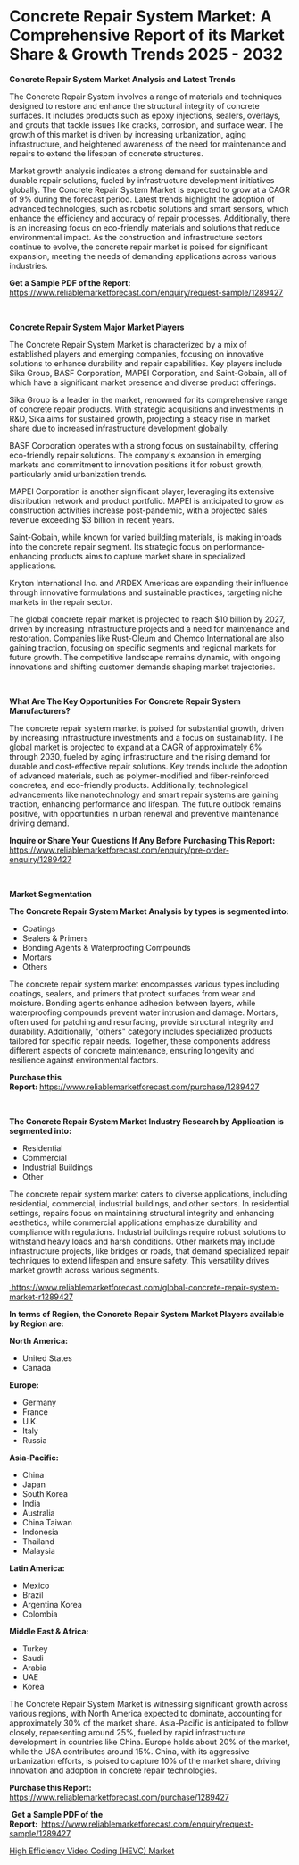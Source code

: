<p><h1>Concrete Repair System Market: A Comprehensive Report of its Market Share & Growth Trends 2025 - 2032</h1></p><p><strong>Concrete Repair System Market Analysis and Latest Trends</strong></p>
<p><p>The Concrete Repair System involves a range of materials and techniques designed to restore and enhance the structural integrity of concrete surfaces. It includes products such as epoxy injections, sealers, overlays, and grouts that tackle issues like cracks, corrosion, and surface wear. The growth of this market is driven by increasing urbanization, aging infrastructure, and heightened awareness of the need for maintenance and repairs to extend the lifespan of concrete structures.</p><p>Market growth analysis indicates a strong demand for sustainable and durable repair solutions, fueled by infrastructure development initiatives globally. The Concrete Repair System Market is expected to grow at a CAGR of 9% during the forecast period. Latest trends highlight the adoption of advanced technologies, such as robotic solutions and smart sensors, which enhance the efficiency and accuracy of repair processes. Additionally, there is an increasing focus on eco-friendly materials and solutions that reduce environmental impact. As the construction and infrastructure sectors continue to evolve, the concrete repair market is poised for significant expansion, meeting the needs of demanding applications across various industries.</p></p>
<p><strong>Get a Sample PDF of the Report:&nbsp;</strong> <a href="https://www.reliablemarketforecast.com/enquiry/request-sample/1289427?utm_campaign=3223&utm_medium=2&utm_source=Github&utm_content=ia&utm_term=29032025&utm_id=concrete-repair-system">https://www.reliablemarketforecast.com/enquiry/request-sample/1289427</a></p>
<p>&nbsp;</p>
<p><strong>Concrete Repair System Major Market Players</strong></p>
<p><p>The Concrete Repair System Market is characterized by a mix of established players and emerging companies, focusing on innovative solutions to enhance durability and repair capabilities. Key players include Sika Group, BASF Corporation, MAPEI Corporation, and Saint-Gobain, all of which have a significant market presence and diverse product offerings.</p><p>Sika Group is a leader in the market, renowned for its comprehensive range of concrete repair products. With strategic acquisitions and investments in R&D, Sika aims for sustained growth, projecting a steady rise in market share due to increased infrastructure development globally.</p><p>BASF Corporation operates with a strong focus on sustainability, offering eco-friendly repair solutions. The company's expansion in emerging markets and commitment to innovation positions it for robust growth, particularly amid urbanization trends.</p><p>MAPEI Corporation is another significant player, leveraging its extensive distribution network and product portfolio. MAPEI is anticipated to grow as construction activities increase post-pandemic, with a projected sales revenue exceeding $3 billion in recent years.</p><p>Saint-Gobain, while known for varied building materials, is making inroads into the concrete repair segment. Its strategic focus on performance-enhancing products aims to capture market share in specialized applications.</p><p>Kryton International Inc. and ARDEX Americas are expanding their influence through innovative formulations and sustainable practices, targeting niche markets in the repair sector.</p><p>The global concrete repair market is projected to reach $10 billion by 2027, driven by increasing infrastructure projects and a need for maintenance and restoration. Companies like Rust-Oleum and Chemco International are also gaining traction, focusing on specific segments and regional markets for future growth. The competitive landscape remains dynamic, with ongoing innovations and shifting customer demands shaping market trajectories.</p></p>
<p>&nbsp;</p>
<p><strong>What Are The Key Opportunities For Concrete Repair System Manufacturers?</strong></p>
<p><p>The concrete repair system market is poised for substantial growth, driven by increasing infrastructure investments and a focus on sustainability. The global market is projected to expand at a CAGR of approximately 6% through 2030, fueled by aging infrastructure and the rising demand for durable and cost-effective repair solutions. Key trends include the adoption of advanced materials, such as polymer-modified and fiber-reinforced concretes, and eco-friendly products. Additionally, technological advancements like nanotechnology and smart repair systems are gaining traction, enhancing performance and lifespan. The future outlook remains positive, with opportunities in urban renewal and preventive maintenance driving demand.</p></p>
<p><strong>Inquire or Share Your Questions If Any Before Purchasing This Report:</strong> <a href="https://www.reliablemarketforecast.com/enquiry/pre-order-enquiry/1289427?utm_campaign=3223&utm_medium=2&utm_source=Github&utm_content=ia&utm_term=29032025&utm_id=concrete-repair-system">https://www.reliablemarketforecast.com/enquiry/pre-order-enquiry/1289427</a></p>
<p>&nbsp;</p>
<p><strong>Market Segmentation</strong></p>
<p><strong>The Concrete Repair System Market Analysis by types is segmented into:</strong></p>
<p><ul><li>Coatings</li><li>Sealers & Primers</li><li>Bonding Agents & Waterproofing Compounds</li><li>Mortars</li><li>Others</li></ul></p>
<p><p>The concrete repair system market encompasses various types including coatings, sealers, and primers that protect surfaces from wear and moisture. Bonding agents enhance adhesion between layers, while waterproofing compounds prevent water intrusion and damage. Mortars, often used for patching and resurfacing, provide structural integrity and durability. Additionally, "others" category includes specialized products tailored for specific repair needs. Together, these components address different aspects of concrete maintenance, ensuring longevity and resilience against environmental factors.</p></p>
<p><strong>Purchase this Report:&nbsp;</strong><a href="https://www.reliablemarketforecast.com/purchase/1289427?utm_campaign=3223&utm_medium=2&utm_source=Github&utm_content=ia&utm_term=29032025&utm_id=concrete-repair-system">https://www.reliablemarketforecast.com/purchase/1289427</a></p>
<p>&nbsp;</p>
<p><strong>The Concrete Repair System Market Industry Research by Application is segmented into:</strong></p>
<p><ul><li>Residential</li><li>Commercial</li><li>Industrial Buildings</li><li>Other</li></ul></p>
<p><p>The concrete repair system market caters to diverse applications, including residential, commercial, industrial buildings, and other sectors. In residential settings, repairs focus on maintaining structural integrity and enhancing aesthetics, while commercial applications emphasize durability and compliance with regulations. Industrial buildings require robust solutions to withstand heavy loads and harsh conditions. Other markets may include infrastructure projects, like bridges or roads, that demand specialized repair techniques to extend lifespan and ensure safety. This versatility drives market growth across various segments.</p></p>
<p><a href="https://www.reliablemarketforecast.com/global-concrete-repair-system-market-r1289427?utm_campaign=3223&utm_medium=2&utm_source=Github&utm_content=ia&utm_term=29032025&utm_id=concrete-repair-system">&nbsp;https://www.reliablemarketforecast.com/global-concrete-repair-system-market-r1289427</a></p>
<p><strong>In terms of Region, the Concrete Repair System Market Players available by Region are:</strong></p>
<p>
    <p> <strong> North America: </strong>
        <ul>
            <li>United States</li>
            <li>Canada</li>
        </ul>
        </p> 
    <p> <strong> Europe: </strong>
        <ul>
            <li>Germany</li>
            <li>France</li>
            <li>U.K.</li>
            <li>Italy</li>
            <li>Russia</li>
        </ul>
        </p> 
    <p> <strong> Asia-Pacific: </strong>
        <ul>
            <li>China</li>
            <li>Japan</li>
            <li>South Korea</li>
            <li>India</li>
            <li>Australia</li>
            <li>China Taiwan</li>
            <li>Indonesia</li>
            <li>Thailand</li>
            <li>Malaysia</li>
        </ul>
        </p> 
    <p> <strong> Latin America: </strong>
        <ul>
            <li>Mexico</li>
            <li>Brazil</li>
            <li>Argentina Korea</li>
            <li>Colombia</li>
        </ul>
        </p> 
    <p> <strong> Middle East & Africa: </strong>
        <ul>
            <li>Turkey</li>
            <li>Saudi</li>
            <li>Arabia</li>
            <li>UAE</li>
            <li>Korea</li>
        </ul>
    </p>
    </p>
<p><p>The Concrete Repair System Market is witnessing significant growth across various regions, with North America expected to dominate, accounting for approximately 30% of the market share. Asia-Pacific is anticipated to follow closely, representing around 25%, fueled by rapid infrastructure development in countries like China. Europe holds about 20% of the market, while the USA contributes around 15%. China, with its aggressive urbanization efforts, is poised to capture 10% of the market share, driving innovation and adoption in concrete repair technologies.</p></p>
<p><strong>Purchase this Report: </strong><a href="https://www.reliablemarketforecast.com/purchase/1289427?utm_campaign=3223&utm_medium=2&utm_source=Github&utm_content=ia&utm_term=29032025&utm_id=concrete-repair-system">https://www.reliablemarketforecast.com/purchase/1289427</a></p>
<p>&nbsp;<strong>Get a Sample PDF of the Report:&nbsp;&nbsp;</strong><a href="https://www.reliablemarketforecast.com/enquiry/request-sample/1289427?utm_campaign=3223&utm_medium=2&utm_source=Github&utm_content=ia&utm_term=29032025&utm_id=concrete-repair-system">https://www.reliablemarketforecast.com/enquiry/request-sample/1289427</a></p>
<p><strong></strong></p>
<p><p><a href="https://github.com/stickkinkel/Market-Research-Report-List-1/blob/main/high-efficiency-video-coding-hevc-market.md?utm_campaign=3223&utm_medium=2&utm_source=Github&utm_content=ia&utm_term=29032025&utm_id=concrete-repair-system">High Efficiency Video Coding (HEVC) Market</a></p></p>